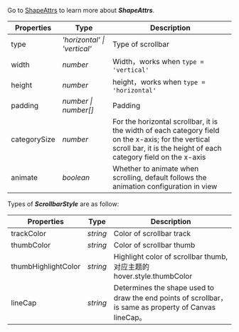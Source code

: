 Go to [ShapeAttrs](/en/docs/api/graphic-style) to learn more about __*ShapeAttrs*__.

| Properties | Type       | Description                                              |
| --------------- | ----------------                | ------------------ |
| type            | _'horizontal' \| 'vertical'_    | Type of scrollbar      |
| width           | _number_                        | Width，works when `type = 'vertical'`    |
| height          | _number_                        | height，works when `type = 'horizontal'`    |
| padding         | _number \| number[]_            | Padding       |
| categorySize    | _number_                        | For the horizontal scrollbar, it is the width of each category field on the x-axis; for the vertical scroll bar, it is the height of each category field on the x-axis |
| animate         | _boolean_                       | Whether to animate when scrolling, default follows the animation configuration in view  |

Types of __*ScrollbarStyle*__ are as follow:

| Properties | Type       | Description                 |
| --------------- | ---------------- | ------------------ |
| trackColor        | _string_    | Color of scrollbar track       |
| thumbColor        | _string_    | Color of scrollbar thumb       |
| thumbHighlightColor  | _string_    | Highlight color of scrollbar thumb, 对应主题的 hover.style.thumbColor     |
| lineCap | _string_    | Determines the shape used to draw the end points of scrollbar，is same as property of Canvas lineCap。     |